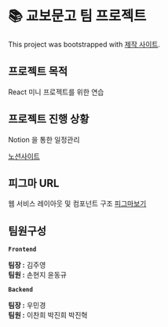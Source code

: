 # 📚 교보문고 팀 프로젝트

This project was bootstrapped with [제작 사이트](https://github.com/zuyoe/kyobo).

## 프로젝트 목적

React 미니 프로젝트를 위한 연습


## 프로젝트 진행 상황

Notion 을 통한 일정관리 

[노션사이트](https://star-mat-4a8.notion.site/FE-694d9f79219544a9ad1308f5301182fe)


## 피그마 URL

웹 서비스 레이아웃 및 컴포넌트 구조 
[피그마보기](https://www.figma.com/file/s5UI5AsMUmH8A4PR3bARCQ/%EA%B5%90%EB%B3%B4%EB%AC%B8%EA%B3%A0-%EC%99%80%EC%9D%B4%EC%96%B4%ED%94%84%EB%A0%88%EC%9E%84?node-id=0%3A1&t=giQYxL0PS90NhjXJ-3) 


##  팀원구성

__`Frontend`__

__팀장 :__  김주영<br>
__팀원 :__  손현지 윤동규


__`Backend`__

__팀장 :__ 우민경<br>
__팀원 :__ 이찬희 박진희 박진혁
